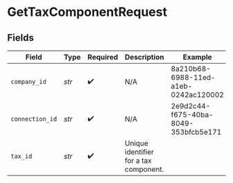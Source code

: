 # GetTaxComponentRequest


## Fields

| Field                                  | Type                                   | Required                               | Description                            | Example                                |
| -------------------------------------- | -------------------------------------- | -------------------------------------- | -------------------------------------- | -------------------------------------- |
| `company_id`                           | *str*                                  | :heavy_check_mark:                     | N/A                                    | 8a210b68-6988-11ed-a1eb-0242ac120002   |
| `connection_id`                        | *str*                                  | :heavy_check_mark:                     | N/A                                    | 2e9d2c44-f675-40ba-8049-353bfcb5e171   |
| `tax_id`                               | *str*                                  | :heavy_check_mark:                     | Unique identifier for a tax component. |                                        |